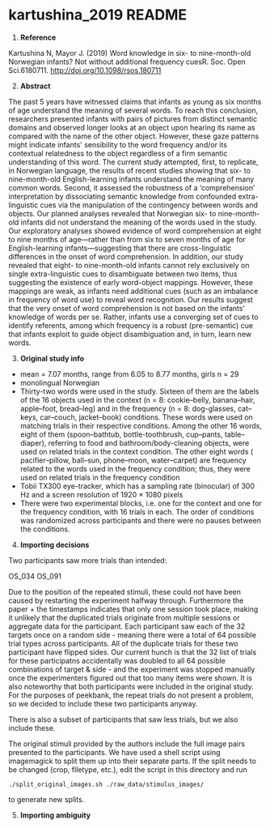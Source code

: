 # kartushina_2019 README

1. **Reference**

Kartushina N, Mayor J. (2019) Word knowledge in six- to nine-month-old Norwegian infants? Not without additional frequency cuesR. Soc. Open Sci.6180711. http://doi.org/10.1098/rsos.180711

2. **Abstract**

The past 5 years have witnessed claims that infants as young as six months of age understand the meaning of several words. To reach this conclusion, researchers presented infants with pairs of pictures from distinct semantic domains and observed longer looks at an object upon hearing its name as compared with the name of the other object. However, these gaze patterns might indicate infants' sensibility to the word frequency and/or its contextual relatedness to the object regardless of a firm semantic understanding of this word. The current study attempted, first, to replicate, in Norwegian language, the results of recent studies showing that six- to nine-month-old English-learning infants understand the meaning of many common words. Second, it assessed the robustness of a ‘comprehension’ interpretation by dissociating semantic knowledge from confounded extra-linguistic cues via the manipulation of the contingency between words and objects. Our planned analyses revealed that Norwegian six- to nine-month-old infants did not understand the meaning of the words used in the study. Our exploratory analyses showed evidence of word comprehension at eight to nine months of age—rather than from six to seven months of age for English-learning infants—suggesting that there are cross-linguistic differences in the onset of word comprehension. In addition, our study revealed that eight- to nine-month-old infants cannot rely exclusively on single extra-linguistic cues to disambiguate between two items, thus suggesting the existence of early word-object mappings. However, these mappings are weak, as infants need additional cues (such as an imbalance in frequency of word use) to reveal word recognition. Our results suggest that the very onset of word comprehension is not based on the infants' knowledge of words per se. Rather, infants use a converging set of cues to identify referents, among which frequency is a robust (pre-semantic) cue that infants exploit to guide object disambiguation and, in turn, learn new words.

3. **Original study info**

- mean = 7.07 months, range from 6.05 to 8.77 months, girls n = 29
- monolingual Norwegian
- Thirty-two words were used in the study. Sixteen of them are the labels of the 16 objects used in the context (n = 8: cookie–belly, banana–hair, apple–foot, bread–leg) and in the frequency (n = 8: dog-glasses, cat–keys, car–couch, jacket–book) conditions. These words were used on matching trials in their respective conditions. Among the other 16 words, eight of them (spoon–bathtub, bottle-toothbrush, cup–pants, table–diaper), referring to food and bathroom/body-cleaning objects, were used on related trials in the context condition. The other eight words ( pacifier–pillow, ball–sun, phone–moon, water–carpet) are frequency related to the words used in the frequency condition; thus, they were used on related trials in the frequency condition
- Tobii TX300 eye-tracker, which has a sampling rate (binocular) of 300 Hz and a screen resolution of 1920 × 1080 pixels
- There were two experimental blocks, i.e. one for the context and one for the frequency condition, with 16 trials in each. The order of conditions was randomized across participants and there were no pauses between the conditions.


4. **Importing decisions**

Two participants saw more trials than intended:

OS_034
OS_091

Due to the position of the repeated stimuli, these could not have been caused by restarting the experiment halfway through. Furthermore the paper + the timestamps indicates that only one session took place, making it unlikely that the duplicated trials originate from multiple sessions or aggregate data for the participant.
Each participant saw each of the 32 targets once on a random side - meaning there were a total of 64 possible trial types across participants. All of the duplicate trials for these two participant have flipped sides. Our current hunch is that the 32 list of trials for these participatns accidentally was doubled to all 64 possible combinations of target & side - and the experiment was stopped manually once the experimenters figured out that too many items were shown. It is also noteworthy that both participants were included in the original study.
For the purposes of peekbank, the repeat trials do not present a problem, so we decided to include these two participants anyway.

There is also a subset of participants that saw less trials, but we also include these.


The original stimuli provided by the authors include the full image pairs presented to the participants. We have used a shell script using imagemagick to split them up into their separate parts.
If the split needs to be changed (crop, filetype, etc.), edit the script in this directory and run

```
./split_original_images.sh ./raw_data/stimulus_images/
```
to generate new splits.

5. **Importing ambiguity**



